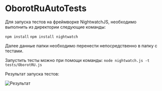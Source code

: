 # OborotRuAutoTests
Для запуска тестов на фреймворке NightwatchJS, необходимо выполнить из директории следующие команды:

```npm install```
```npm install nightwatch```

Далее данные папки необходимо перенести непосредственно в папку с тестами.

Запустить тесты можно при помощи команды:
```node nightwatch.js -t tests/OborotRU.js```

Результат запуска тестов:

![Результат](https://github.com/NightwatchWorker/OborotRuAutoTests/tree/master/reports/Screenshot_7.png)
